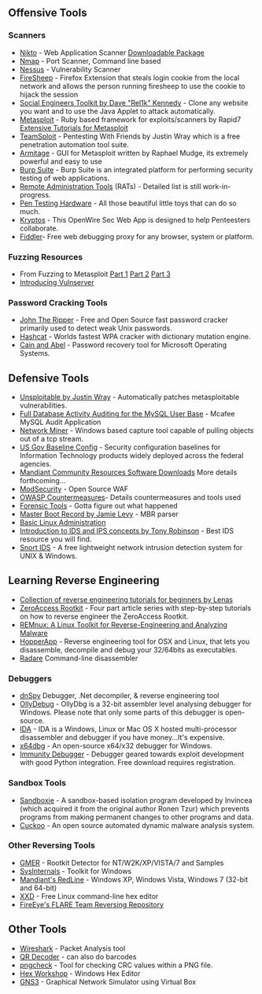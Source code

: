 ## Offensive Tools

### Scanners

- [Nikto](http://www.cirt.net/nikto2) - Web Application Scanner [Downloadable Package](http://www.cirt.net/nikto/nikto-2.1.5.tar.gz)
- [Nmap](http://nmap.org) - Port Scanner, Command line based
- [Nessus](tools/nessus.md) - Vulnerability Scanner
- [FireSheep](http://codebutler.com/firesheep) - Firefox Extension that steals login cookie from the local network and allows the person running firesheep to use the cookie to hijack the session 
- [Social Engineers Toolkit by Dave "Rel1k" Kennedy](http://www.securitytube.net/video/829) - Clone any website you want and to use the Java Applet to attack automatically.
- [Metasploit](http://www.metasploit.com/) - Ruby based framework for exploits/scanners by Rapid7 [Extensive Tutorials for Metasploit](http://www.offensive-security.com/metasploit-unleashed/Main_Page) 
- [TeamSploit](http://www.teamsploit.com/download.php) - Pentesting With Friends by Justin Wray which is a free penetration automation tool suite.
- [Armitage](tools/armitage.md) - GUI for Metasploit written by Raphael Mudge, its extremely powerful and easy to use
- [Burp Suite](http://portswigger.net/burp) - Burp Suite is an integrated platform for performing security testing of web applications. 
- [Remote Administration Tools](tools/rats.md) (RATs) - Detailed list is still work-in-progress.
- [Pen Testing Hardware](tools/pentestinghardware.md) - All those beautiful little toys that can do so much.
- [Kryptos](https://github.com/nickmc01/Kryptos) - This OpenWire Sec Web App is designed to help Penteesters collaborate.
- [Fiddler](http://www.telerik.com/fiddler)- Free web debugging proxy for any browser, system or platform.

### Fuzzing Resources

- From Fuzzing to Metasploit [Part 1](http://www.youtube.com/watch?v=DHvHGwczsMY) [Part 2](https://www.youtube.com/watch?v=TTng0EKTCgQ) [Part 3](https://www.youtube.com/watch?v=DHvHGwczsMY)
- [Introducing Vulnserver](http://grey-corner.blogspot.com/2010/12/introducing-vulnserver.html)

### Password Cracking Tools

- [John The Ripper](tools/johntheripper.md) -  Free and Open Source fast password cracker primarily used to detect weak Unix passwords. 
- [Hashcat](http://hashcat.net) - Worlds fastest WPA cracker with dictionary mutation engine.
- [Cain and Abel](http://www.oxid.it) - Password recovery tool for Microsoft Operating Systems.

## Defensive Tools   

- [Unsploitable by Justin Wray](http://sourceforge.net/projects/unsploitable) - Automatically patches metasploitable vulnerabilities.
- [Full Database Activity Auditing for the MySQL User Base](https://blogs.mcafee.com/business/security-connected/full-database-activity-auditing-for-the-mysql-user-base) - Mcafee MySQL Audit Application
- [Network Miner](http://www.netresec.com/?page=NetworkMiner) - Windows based capture tool capable of pulling objects out of a tcp stream.
- [US Gov Baseline Config](http://usgcb.nist.gov/usgcb_content.html) - Security configuration baselines for Information Technology products widely deployed across the federal agencies.
- [Mandiant Community Resources Software Downloads](https://www.mandiant.com/resources/downloads) More details forthcoming...
- [ModSecurity](https://www.modsecurity.org) - Open Source WAF
- [OWASP Countermeasures](https://www.owasp.org/index.php/Category:Countermeasure)- Details countermeasures and tools used
- [Forensic Tools](tools/forensictools.md) - Gotta figure out what happened
- [Master Boot Record by Jamie Levy](http://gleeda.blogspot.com/2012/04/mbr-parser.html) - MBR parser
- [Basic Linux Administration](tools/basiclinuxadministration.md)
- [Introduction to IDS and IPS concepts by Tony Robinson](https://www.blindseeker.com/wiki/Introduction_to_IDS_and_IPS_concepts) - Best IDS resource you will find.
- [Snort IDS](https://www.snort.org) - A free lightweight network intrusion detection system for UNIX & Windows.


## Learning Reverse Engineering

- [Collection of reverse engineering tutorials for beginners by Lenas](http://tuts4you.com/download.php?list.17) 
- [ZeroAccess Rootkit](http://resources.infosecinstitute.com/step-by-step-tutorial-on-reverse-engineering-malware-the-zeroaccessmaxsmiscer-crimeware-rootkit) - Four part article series with step-by-step tutorials on how to reverse engineer the ZeroAccess Rootkit. 
- [REMnux: A Linux Toolkit for Reverse-Engineering and Analyzing Malware](http://zeltser.com/remnux/Remnux)
- [HopperApp](http://www.hopperapp.com) - Reverse engineering tool for OSX and Linux, that lets you disassemble, decompile and debug your 32/64bits as executables.
- [Radare](https://github.com/radare/radare2) Command-line disassembler

### Debuggers

- [dnSpy](https://github.com/0xd4d/dnSpy) Debugger, .Net decompiler, & reverse engineering tool 
- [OllyDebug](http://www.ollydbg.de) - OllyDbg is a 32-bit assembler level analysing debugger for Windows. Please note that only some parts of this debugger is open-source.
- [IDA](https://www.hex-rays.com/products/ida/) - IDA is a Windows, Linux or Mac OS X hosted multi-processor disassembler and debugger if you have money...It's expensive.
- [x64dbg](https://github.com/x64dbg/x64dbg) - An open-source x64/x32 debugger for Windows.
- [Immunity Debugger](https://www.immunityinc.com/products/debugger) - Debugger geared towards exploit development with good Python integration. Free download requires registration.


### Sandbox Tools

- [Sandboxie](http://www.sandboxie.com) - A sandbox-based isolation program developed by Invincea (which acquired it from the original author Ronen Tzur) which prevents programs from making permanent changes to other programs and data.
- [Cuckoo](http://www.cuckoosandbox.org) - An open source automated dynamic malware analysis system.

### Other Reversing Tools

- [GMER](http://www.gmer.net)  - Rootkit Detector for NT/W2K/XP/VISTA/7 and Samples 
- [SysInternals](http://technet.microsoft.com/en-us/sysinternals/0e18b180-9b7a-4c49-8120-c47c5a693683.aspx) - Toolkit for Windows 
- [Mandiant's RedLine](http://www.mandiant.com/resources/download/redline) - Windows XP, Windows Vista, Windows 7 (32-bit and 64-bit) 
- [XXD](http://linuxcommand.org/man_pages/xxd1.html) - Free Linux command-line hex editor 
- [FireEye's FLARE Team Reversing Repository](https://github.com/fireeye/flare-ida) 

## Other Tools  

- [Wireshark](https://www.wireshark.org) - Packet Analysis tool 
- [QR Decoder](http://zxing.org/w/decode.jspx) - can also do barcodes 
- [pngcheck](http://www.libpng.org/pub/png/apps/pngcheck.html) - Tool for checking CRC values within a PNG file. 
- [Hex Workshop](http://www.bpsoft.com/downloads) - Windows Hex Editor 
- [GNS3](http://www.gns3.net) - Graphical Network Simulator using Virtual Box 
